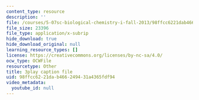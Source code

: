 ```yaml
---
content_type: resource
description: ''
file: /courses/5-07sc-biological-chemistry-i-fall-2013/98ffcc6221dab466249431a4365fdf94_BY__sHZYi7Q.srt
file_size: 23396
file_type: application/x-subrip
hide_download: true
hide_download_original: null
learning_resource_types: []
license: https://creativecommons.org/licenses/by-nc-sa/4.0/
ocw_type: OCWFile
resourcetype: Other
title: 3play caption file
uid: 98ffcc62-21da-b466-2494-31a4365fdf94
video_metadata:
  youtube_id: null
---
```

